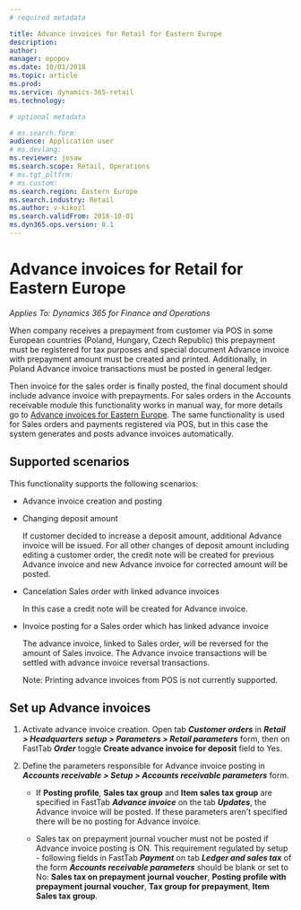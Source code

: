 ```yaml
---
# required metadata

title: Advance invoices for Retail for Eastern Europe
description: 
author:  
manager: epopov
ms.date: 10/01/2018
ms.topic: article
ms.prod: 
ms.service: dynamics-365-retail
ms.technology: 

# optional metadata

# ms.search.form: 
audience: Application user
# ms.devlang: 
ms.reviewer: josaw
ms.search.scope: Retail, Operations
# ms.tgt_pltfrm: 
# ms.custom: 
ms.search.region: Eastern Europe
ms.search.industry: Retail
ms.author: v-kikozl
ms.search.validFrom: 2018-10-01
ms.dyn365.ops.version: 8.1
---
```

# Advance invoices for Retail for Eastern Europe


*Applies To: Dynamics 365 for Finance and Operations*

When company receives a prepayment from customer via POS in some European countries (Poland, Hungary, Czech Republic) this prepayment must be registered for tax purposes and special document Advance invoice with prepayment amount must be created and printed. Additionally, in Poland Advance invoice transactions must be posted in general ledger.

Then invoice for the sales order is finally posted, the final document should include advance invoice with prepayments. For sales orders in the Accounts receivable module this functionality works in manual way, for more details go to [Advance invoices for Eastern Europe](https://docs.microsoft.com/en-us/dynamics365/unified-operations/financials/localizations/emea-advance-invoice). 
The same functionality is used for Sales orders and payments registered via POS, but in this case the system generates and posts advance invoices automatically.

## Supported scenarios

This functionality supports the following scenarios:
- Advance invoice creation and posting

- Changing deposit amount
  
  If customer decided to increase a deposit amount, additional Advance invoice will be issued. For all other changes of deposit amount including editing a customer order, the credit note will be created for previous Advance invoice and new Advance invoice for corrected amount will be posted. 

- Cancelation Sales order with linked advance invoices

  In this case a credit note will be created for Advance invoice.

- Invoice posting for a Sales order which has linked advance invoice
  
  The advance invoice, linked to Sales order, will be reversed for the amount of Sales invoice. The Advance invoice transactions will be settled with advance invoice reversal transactions.

  Note: Printing advance invoices from POS is not currently supported.

## Set up Advance invoices

1. Activate advance invoice creation. Open tab **_Customer orders_** in **_Retail > Headquarters setup > Parameters > Retail parameters_** form, then on FastTab **_Order_** toggle **Create advance invoice for deposit** field to Yes.

2. Define the parameters responsible for Advance invoice posting in **_Accounts receivable > Setup > Accounts receivable parameters_** form.
   - If **Posting profile**, **Sales tax group** and **Item sales tax group** are specified in FastTab **_Advance invoice_** on the tab **_Updates_**, the Advance invoice will be posted. If these parameters aren't specified there will be no posting for Advance invoice. 

   - Sales tax on prepayment journal voucher must not be posted if Advance invoice posting is ON. This requirement regulated by setup - following fields in FastTab **_Payment_** on tab **_Ledger and sales tax_**  of the form **_Accounts receivable parameters_**  should be blank or set to No: **Sales tax on prepayment journal voucher**, **Posting profile with prepayment journal voucher**,  **Tax group for prepayment**, **Item Sales tax group**.
